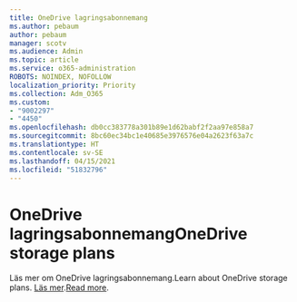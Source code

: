```yaml
---
title: OneDrive lagringsabonnemang
ms.author: pebaum
author: pebaum
manager: scotv
ms.audience: Admin
ms.topic: article
ms.service: o365-administration
ROBOTS: NOINDEX, NOFOLLOW
localization_priority: Priority
ms.collection: Adm_O365
ms.custom:
- "9002297"
- "4450"
ms.openlocfilehash: db0cc383778a301b89e1d62babf2f2aa97e858a7
ms.sourcegitcommit: 8bc60ec34bc1e40685e3976576e04a2623f63a7c
ms.translationtype: HT
ms.contentlocale: sv-SE
ms.lasthandoff: 04/15/2021
ms.locfileid: "51832796"
---
```

# <a name="onedrive-storage-plans"></a><span data-ttu-id="9843d-102">OneDrive lagringsabonnemang</span><span class="sxs-lookup"><span data-stu-id="9843d-102">OneDrive storage plans</span></span>

<span data-ttu-id="9843d-103">Läs mer om OneDrive lagringsabonnemang.</span><span class="sxs-lookup"><span data-stu-id="9843d-103">Learn about OneDrive storage plans.</span></span> <span data-ttu-id="9843d-104">[Läs mer](https://support.office.com/article/OneDrive-storage-plan-and-billing-questions-989fce19-ade6-4e2f-81fb-941eabefee28).</span><span class="sxs-lookup"><span data-stu-id="9843d-104">[Read more](https://support.office.com/article/OneDrive-storage-plan-and-billing-questions-989fce19-ade6-4e2f-81fb-941eabefee28).</span></span>

